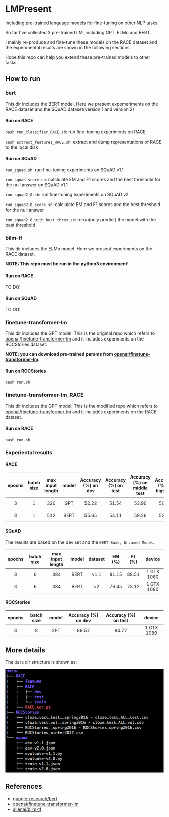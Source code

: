 # LMPresent

Including pre-trained language models for fine-tuning on other NLP tasks

So far I've collected 3 pre-trained LM, including GPT, ELMo and BERT.

I mainly re-produce and fine-tune these models on the RACE dataset and the experimental results are shown in the following sections.

Hope this repo can help you extend these pre-trained models to other tasks.

## How to run

### bert

This dir includes the BERT model. Here we present expemeriments on the RACE dataset and the SQuAD dataset(version 1 and version 2)

#### Run on RACE

`bash run_classifier_RACE.sh`: run fine-tuning experiments on RACE

`bash extract_features_RACE.sh`: extract and dump representations of RACE to the local disk

#### Run on SQuAD

`run_squad.sh`: run fine-tuning experiments on SQuAD v1.1

`run_squad_score.sh`: calclulate EM and F1 scores and the best threshold for the null answer on SQuAD v1.1

`run_squad2.0.sh`: run fine-tuning experiments on SQuAD v2

`run_squad2.0_score.sh`: calclulate EM and F1 scores and the best threshold for the null answer

`run_squad2.0_with_best_thres.sh`: rerun(only predict) the model with the best threshold

### bilm-tf

This dir includes the ELMo model. Here we present experiments on the RACE dataset.

**NOTE: This repo must be run in the python3 environment!**


#### Run on RACE

TO DO!

#### Run on SQuAD

TO DO!

### finetune-transformer-lm

This dir includes the GPT model. This is the original repo which refers to [openai/finetune-transformer-lm](https://github.com/openai/finetune-transformer-lm) and it includes experiments on the ROCStories dataset.

**NOTE: you can download pre-trained params from [openai/finetune-transformer-lm](https://github.com/openai/finetune-transformer-lm).**

#### Run on ROCStories

`bash run.sh`

### finetune-transformer-lm_RACE

This dir includes the GPT model. This is the modified repo which refers to [openai/finetune-transformer-lm](https://github.com/openai/finetune-transformer-lm) and it includes experiments on the RACE dataset.

#### Run on RACE

`bash run.sh`

### Experiental results

#### RACE

| epochs | batch size | max input length |  model | Accuracy (%) on dev | Accuracy (%) on test |Accuracy (%) on middle test |Accuracy (%) on high test | device |
| :--------: |:------:|:------:|:------:|:------:|:------:|:------:|:------:|:------:|
| 3   | 1 | 320| GPT | 52.22  | 51.54 | 53.90 | 50.57 | 1 GTX 1080 |
| 3   | 1 | 512| BERT | 55.65  | 54.11 | 59.26 | 52.00 | 1 GTX 1080 |

#### SQuAD

The results are based on the dev set and the `BERT-Base, Uncased Model`.

| epochs | batch size | max input length |  model | dataset|EM (%) | F1 (%) | device |
| :--------: |:------:|:------:|:------:|:------:|:------:|:------:|:------:|
| 3 | 6 | 384| BERT | v1.1 | 81.15  | 88.51 | 1 GTX 1080 |
| 3 | 6 | 384| BERT | v2 | 76.45  | 73.12 | 1 GTX 1080 |

#### ROCStories

| epochs | batch size |  model | Accuracy (%) on dev  |Accuracy (%) on test | device |
| :--------: |:------:|:------:|:------:|:------:|:------:|
| 3 | 8 | GPT | 89.57 | 84.77 | 1 GTX 1080 |

## More details

The `data` dir structure is shown as:

![](figures/data_dir.png)

## References

* [google-research/bert](https://github.com/google-research/bert)
* [openai/finetune-transformer-lm](https://github.com/openai/finetune-transformer-lm)
* [allenai/bilm-tf](https://github.com/allenai/bilm-tf)

